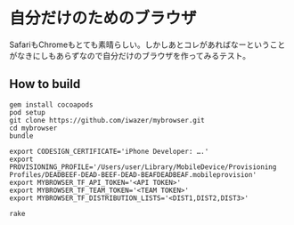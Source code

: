 # 自分だけのためのブラウザ

SafariもChromeもとても素晴らしい。しかしあとコレがあればなーということがなきにしもあらずなので自分だけのブラウザを作ってみるテスト。

## How to build

```shell
gem install cocoapods 
pod setup
git clone https://github.com/iwazer/mybrowser.git
cd mybrowser
bundle

export CODESIGN_CERTIFICATE='iPhone Developer: ….'
export PROVISIONING_PROFILE='/Users/user/Library/MobileDevice/Provisioning Profiles/DEADBEEF-DEAD-BEEF-DEAD-BEAFDEADBEAF.mobileprovision'
export MYBROWSER_TF_API_TOKEN='<API TOKEN>'
export MYBROWSER_TF_TEAM_TOKEN='<TEAM TOKEN>'
export MYBROWSER_TF_DISTRIBUTION_LISTS='<DIST1,DIST2,DIST3>'

rake
```
